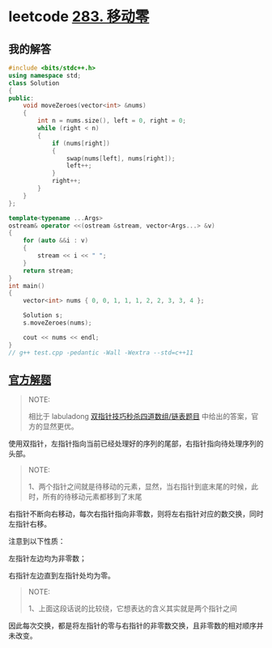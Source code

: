 # leetcode [283. 移动零](https://leetcode-cn.com/problems/move-zeroes/)



## 我的解答



```C++
#include <bits/stdc++.h>
using namespace std;
class Solution
{
public:
	void moveZeroes(vector<int> &nums)
	{
		int n = nums.size(), left = 0, right = 0;
		while (right < n)
		{
			if (nums[right])
			{
				swap(nums[left], nums[right]);
				left++;
			}
			right++;
		}
	}
};

template<typename ...Args>
ostream& operator <<(ostream &stream, vector<Args...> &v)
{
	for (auto &&i : v)
	{
		stream << i << " ";
	}
	return stream;
}
int main()
{
	vector<int> nums { 0, 0, 1, 1, 1, 2, 2, 3, 3, 4 };

	Solution s;
	s.moveZeroes(nums);

	cout << nums << endl;
}
// g++ test.cpp -pedantic -Wall -Wextra --std=c++11

```



## [官方解题](https://leetcode-cn.com/problems/move-zeroes/solution/yi-dong-ling-by-leetcode-solution/)

> NOTE: 
>
> 相比于 labuladong  [双指针技巧秒杀四道数组/链表题目](https://mp.weixin.qq.com/s/55UPwGL0-Vgdh8wUEPXpMQ) 中给出的答案，官方的显然更优。
>
> 

使用双指针，左指针指向当前已经处理好的序列的尾部，右指针指向待处理序列的头部。

> NOTE: 
>
> 1、两个指针之间就是待移动的元素，显然，当右指针到底末尾的时候，此时，所有的待移动元素都移到了末尾

右指针不断向右移动，每次右指针指向非零数，则将左右指针对应的数交换，同时左指针右移。

注意到以下性质：

左指针左边均为非零数；

右指针左边直到左指针处均为零。

> NOTE: 
>
> 1、上面这段话说的比较绕，它想表达的含义其实就是两个指针之间

因此每次交换，都是将左指针的零与右指针的非零数交换，且非零数的相对顺序并未改变。

